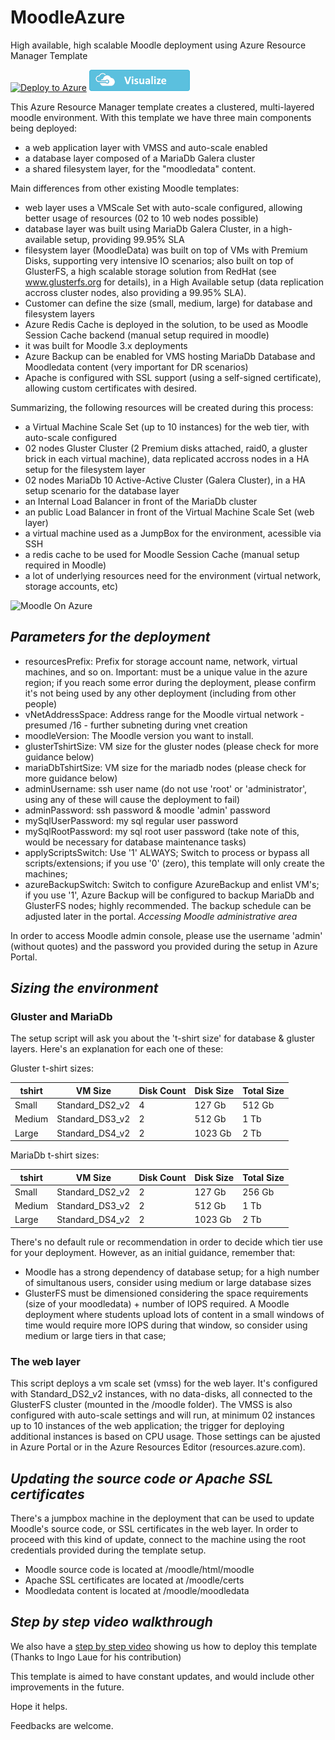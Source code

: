 # MoodleAzure
High available, high scalable Moodle deployment using Azure Resource Manager Template

[![Deploy to Azure](http://azuredeploy.net/deploybutton.png)](https://portal.azure.com/#create/Microsoft.Template/uri/https%3A%2F%2Fraw.githubusercontent.com%2Fvongrossi%2FMoodleAzure%2Fmaster%2Fazuredeploy.json)  [![Visualize](https://raw.githubusercontent.com/Azure/azure-quickstart-templates/master/1-CONTRIBUTION-GUIDE/images/visualizebutton.png)](http://armviz.io/#/?load=https%3A%2F%2Fraw.githubusercontent.com%2Fvongrossi%2FMoodleAzure%2Fmaster%2Fazuredeploy.json)

This Azure Resource Manager template creates a clustered, multi-layered moodle environment. 
With this template we have three main components being deployed: 
- a web application layer with VMSS and auto-scale enabled
- a database layer composed of a MariaDb Galera cluster 
- a shared filesystem layer, for the "moodledata" content.

Main differences from other existing Moodle templates:
- web layer uses a VMScale Set with auto-scale configured, allowing better usage of resources (02 to 10 web nodes possible)
- database layer was built using MariaDb Galera Cluster, in a high-available setup, providing 99.95% SLA
- filesystem layer (MoodleData) was built on top of VMs with Premium Disks, supporting very intensive IO scenarios; also built on top of GlusterFS, a high scalable storage solution from RedHat (see www.glusterfs.org for details), in a High Available setup (data replication accross cluster nodes, also providing a 99.95% SLA).
- Customer can define the size (small, medium, large) for database and filesystem layers 
- Azure Redis Cache is deployed in the solution, to be used as Moodle Session Cache backend (manual setup required in moodle)
- it was built for Moodle 3.x deployments 
- Azure Backup can be enabled for VMS hosting MariaDb Database and Moodledata content (very important for DR scenarios)
- Apache is configured with SSL support (using a self-signed certificate), allowing custom certificates with desired.

Summarizing, the following resources will be created during this process:

- a Virtual Machine Scale Set (up to 10 instances) for the web tier, with auto-scale configured
- 02 nodes Gluster Cluster  (2 Premium disks attached, raid0, a gluster brick in each virtual machine), data replicated accross nodes in a HA setup for the filesystem layer
- 02 nodes MariaDb 10 Active-Active Cluster (Galera Cluster), in a HA setup scenario for the database layer
- an Internal Load Balancer in front of the MariaDb cluster
- an public Load Balancer in front of the Virtual Machine Scale Set (web layer)
- a virtual machine used as a JumpBox for the environment, acessible via SSH
- a redis cache to be used for Moodle Session Cache (manual setup required in Moodle)
- a lot of underlying resources need for the environment (virtual network, storage accounts, etc)

![Moodle On Azure](./images/moodle-on-azure.jpg)

## *Parameters for the deployment* 

- resourcesPrefix: Prefix for storage account name, network, virtual machines, and so on. Important: must be a unique value in the azure region; if you reach some error during the deployment, please confirm it's not being used by any other deployment (including from other people)
- vNetAddressSpace: Address range for the Moodle virtual network - presumed /16 - further subneting during vnet creation
- moodleVersion: The Moodle version you want to install.
- glusterTshirtSize: VM size for the gluster nodes (please check for more guidance below)
- mariaDbTshirtSize: VM size for the mariadb nodes (please check for more guidance below)
- adminUsername: ssh user name (do not use 'root' or 'administrator', using any of these will cause the deployment to fail)
- adminPassword: ssh password & moodle 'admin' password
- mySqlUserPassword: my sql regular user password
- mySqlRootPassword: my sql root user password (take note of this, would be necessary for database maintenance tasks)
- applyScriptsSwitch: Use '1' ALWAYS; Switch to process or bypass all scripts/extensions; if you use '0' (zero), this template will only create the machines;
- azureBackupSwitch: Switch to configure AzureBackup and enlist VM's; if you use '1', Azure Backup will be configured to backup MariaDb and GlusterFS nodes; highly recommended. The backup schedule can be adjusted later in the portal.
*Accessing Moodle administrative area*

In order to access Moodle admin console, please use the username 'admin' (without quotes) and the password you provided during the setup in Azure Portal.

## *Sizing the environment* 

### Gluster and MariaDb
The setup script will ask you about the 't-shirt size' for database & gluster layers.
Here's an explanation for each one of these: 

Gluster t-shirt sizes: 

tshirt | VM Size         | Disk Count | Disk Size | Total Size
-------|-----------------|------------|-----------|------------
Small  | Standard_DS2_v2 |  4         |  127 Gb   | 512 Gb
Medium | Standard_DS3_v2 |  2         |  512 Gb   | 1 Tb
Large  | Standard_DS4_v2 |  2         | 1023 Gb   | 2 Tb

MariaDb t-shirt sizes: 

tshirt | VM Size         | Disk Count | Disk Size | Total Size
-------|-----------------|------------|-----------|------------
Small  | Standard_DS2_v2 |  2         |  127 Gb   | 256 Gb
Medium | Standard_DS3_v2 |  2         |  512 Gb   | 1 Tb
Large  | Standard_DS4_v2 |  2         | 1023 Gb   | 2 Tb

There's no default rule or recommendation in order to decide which tier use for your deployment. 
However, as an initial guidance, remember that: 
- Moodle has a strong dependency of database setup; for a high number of simultanous users, consider using medium or large database sizes
- GlusterFS must be dimensioned considering the space requirements (size of your moodledata) + number of IOPS required. A Moodle deployment where students upload lots of content in a small windows of time would require more IOPS during that window, so consider using medium or large tiers in that case;

### The web layer

This script deploys a vm scale set (vmss) for the web layer. It's configured with Standard_DS2_v2 instances, with no data-disks, all connected to the GlusterFS cluster (mounted in the /moodle folder).
The VMSS is also configured with auto-scale settings and will run, at minimum 02 instances up to 10 instances of the web application; the trigger for deploying additional instances is based on CPU usage. Those settings can be ajusted in Azure Portal or in the Azure Resources Editor (resources.azure.com).

## *Updating the source code or Apache SSL certificates* 

There's a jumpbox machine in the deployment that can be used to update Moodle's source code, or SSL certificates in the web layer. 
In order to proceed with this kind of update, connect to the machine using the root credentials provided during the template setup. 
- Moodle source code is located at /moodle/html/moodle
- Apache SSL certificates are located at /moodle/certs
- Moodledata content is located at /moodle/moodledata

## *Step by step video walkthrough* 

We also have a [step by step video](http://learningcontentdemo.azurewebsites.net/VideoHowToDemoMoodleOnAzure3) showing us how to deploy this template (Thanks to Ingo Laue for his contribution)

This template is aimed to have constant updates, and would include other improvements in the future. 

Hope it helps.

Feedbacks are welcome.


